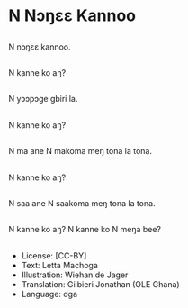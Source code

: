 # N Nɔŋɛɛ Kannoo

##
N nɔŋɛɛ kannoo.

##
N kanne ko aŋ?

##
N yɔɔpɔge gbiri la.

##
N kanne ko aŋ?

##
N ma ane N makoma meŋ tona la tona.

##
N kanne ko aŋ?

##
N saa ane N saakoma meŋ tona la tona.

##
N kanne ko aŋ? N kanne ko N meŋa bee?

##
* License: [CC-BY]
* Text: Letta Machoga
* Illustration: Wiehan de Jager
* Translation: Gilbieri Jonathan (OLE Ghana)
* Language: dga
